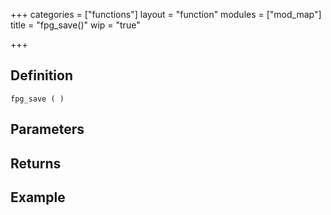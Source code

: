 +++
categories = ["functions"]
layout = "function"
modules = ["mod_map"]
title = "fpg_save()"
wip = "true"

+++

## Definition

    fpg_save ( )

## Parameters

## Returns

## Example

```
```

